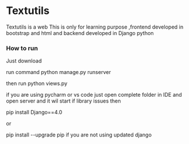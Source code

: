 # Textutils
Textutils is a web
This is only for learning purpose ,frontend developed in bootstrap and html and backend developed in Django python
### How to run
Just download


run command
python manage.py runserver


then run
python views.py


if you are using pycharm or vs code just open complete folder in IDE and open server and it wil start
if library issues then


pip install Django==4.0


or 



pip install --upgrade pip if you are not using updated django
